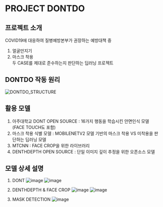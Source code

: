 PROJECT DONTDO
==================================
## 프로젝트 소개
COVID19에 대응하여 질병예방본부가 권장하는 예방대책 중
1) 얼굴만지기
2) 마스크 착용   
두 CASE를 제대로 준수하는지 판단하는 딥러닝 프로젝트

## DONTDO 작동 원리
![DONTDO_STRUCTURE](https://user-images.githubusercontent.com/55820227/89745084-59af0200-daec-11ea-96e4-5c4787e78b66.JPG)

## 활용 모델
1) 아주대학교 DONT OPEN SOURCE : 16가지 행동을 학습시킨 안면인식 모델(FACE TOUCH도 포함)
2) 마스크 착용 식별 모델 : MOBILENETV2 모델 기반의 마스크 착용 VS 미착용을 판단하는 딥러닝 모델
3) MTCNN : FACE CROP을 위한 라이브러리
4) DENTHDEPTH OPEN SOURCE : 단일 이미지 깊이 추정을 위한 오픈소스 모델

## 모델 상세 설명
1) DONT
![image](https://user-images.githubusercontent.com/55820227/89745880-7b5eb800-daf1-11ea-8785-7b6c4f551561.png)
![image](https://user-images.githubusercontent.com/55820227/89745907-9af5e080-daf1-11ea-94f3-0a0b11fa4400.png)

2) DENTHDEPTH & FACE CROP
![image](https://user-images.githubusercontent.com/55820227/89745929-b8c34580-daf1-11ea-937e-c9a60d042590.png)
![image](https://user-images.githubusercontent.com/55820227/89745948-d4c6e700-daf1-11ea-887a-744dcc591e7b.png)

3) MASK DETECTION
![image](https://user-images.githubusercontent.com/55820227/89745960-e90ae400-daf1-11ea-9c03-e1f7aaeab45a.png)
